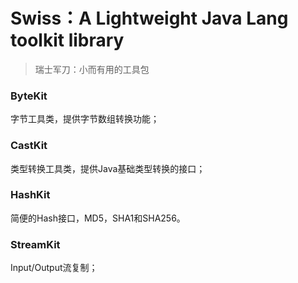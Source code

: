 # Swiss：A Lightweight Java Lang toolkit library

> 瑞士军刀：小而有用的工具包

### ByteKit

字节工具类，提供字节数组转换功能；

### CastKit

类型转换工具类，提供Java基础类型转换的接口；

### HashKit

简便的Hash接口，MD5，SHA1和SHA256。

### StreamKit

Input/Output流复制；


